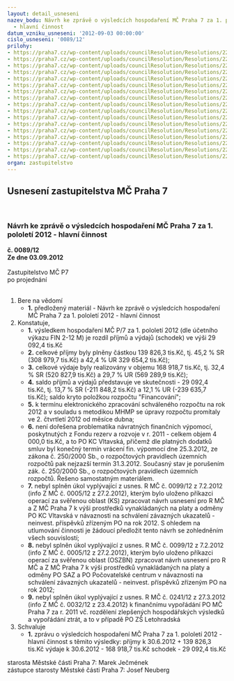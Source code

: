 ```yaml
---
layout: detail_usneseni
nazev_bodu: Návrh ke zprávě o výsledcích hospodaření MČ Praha 7 za 1. pololetí 2012
  - hlavní činnost
datum_vzniku_usneseni: '2012-09-03 00:00:00'
cislo_usneseni: '0089/12'
prilohy:
- https://praha7.cz/wp-content/uploads/councilResolution/Resolutions/22105/4-12-p1_2q2012duvodova_zpr%c3%a1va.doc
- https://praha7.cz/wp-content/uploads/councilResolution/Resolutions/22105/4-12-p2_fondy2q2012.doc
- https://praha7.cz/wp-content/uploads/councilResolution/Resolutions/22105/4-12-p3_inv_za_1_pol___2012_ra.doc
- https://praha7.cz/wp-content/uploads/councilResolution/Resolutions/22105/4-12-p4_v%c3%bdsledky_hospoda%c5%99en%c3%ad_po_za_1_pololet%c3%ad__2012.doc
- https://praha7.cz/wp-content/uploads/councilResolution/Resolutions/22105/4-12-p5_rozbor_po_mimo_%c5%a1kol_za_1__pololet%c3%ad__2012_ra.doc
- https://praha7.cz/wp-content/uploads/councilResolution/Resolutions/22105/4-12-p6_rozbor_po_-_%c5%a1koly_za_1_pololet%c3%ad_2012__ra.doc
- https://praha7.cz/wp-content/uploads/councilResolution/Resolutions/22105/4-12-p7_bilance%c4%8derven2012ra.xls
- https://praha7.cz/wp-content/uploads/councilResolution/Resolutions/22105/4-12-p8_v%c3%bddaje%c4%8derven2012.xls
- https://praha7.cz/wp-content/uploads/councilResolution/Resolutions/22105/4-12-p9_p%c5%99%c3%adjmy%c4%8derven2012.xls
- https://praha7.cz/wp-content/uploads/councilResolution/Resolutions/22105/4-12-p10_ninv_1_pololet%c3%ad_2012_ra.xls
- https://praha7.cz/wp-content/uploads/councilResolution/Resolutions/22105/4-12-p11_kt_oif_-_%c4%8derp%c3%a1n%c3%ad_kapit%c3%a1lov%c3%bdch_v%c3%bddaj%c5%af_za_1__pololeti_2012.xls
- https://praha7.cz/wp-content/uploads/councilResolution/Resolutions/22105/4-12-p12_rozbory_po_m%c5%a1_z%c5%a1_ii_q_2012.doc
- https://praha7.cz/wp-content/uploads/councilResolution/Resolutions/22105/4-12-13_zhodnoceni_ks_kc.pdf
- https://praha7.cz/wp-content/uploads/councilResolution/Resolutions/22105/4-12-p14_zhodnoceni_popc.pdf
- https://praha7.cz/wp-content/uploads/councilResolution/Resolutions/22105/4-12-p15_zhodnoceni_po_saz.pdf
- https://praha7.cz/wp-content/uploads/councilResolution/Resolutions/22105/4-12-fv13082012zm%c4%8d.doc
- https://praha7.cz/wp-content/uploads/councilResolution/Resolutions/22105/4-12-r_m%c4%8d_0588_2q_zast.doc
organ: zastupitelstvo
---
```

<div id="ucUsn_pList" class="usn">
	<span><h2>Usnesení zastupitelstva MČ Praha 7 </h2>
<br></span><div class="standBody">
<span><h3>Návrh ke zprávě o výsledcích hospodaření MČ Praha 7 za 1. pololetí 2012 - hlavní činnost</h3></span><div class="center">
		<strong>č. 0089/12</strong><br>
	</div>
<div class="center">
		<strong>Ze dne 03.09.2012</strong><br><br>
	</div>Zastupitelstvo MČ P7<br> po projednání<br><br><ol>
<li>Bere na vědomí<ul><li>
<strong>1.</strong> předložený materiál - Návrh ke zprávě o výsledcích hospodaření MČ Praha 7 za 1. pololetí 2012 - hlavní činnost</li></ul>
</li>
<li>Konstatuje,<ul>
<li>
<strong>1.</strong> výsledkem hospodaření MČ P/7 za 1. pololetí 2012 (dle účetního výkazu FIN 2-12 M) je rozdíl příjmů a výdajů (schodek) ve výši            29 092,4 tis.Kč</li>
<li>
<strong>2.</strong> celkové příjmy byly plněny částkou 139 826,3 tis.Kč, tj. 45,2  % SR (308 979,7 tis.Kč) a 42,4  % UR 329 654,2 tis.Kč);</li>
<li>
<strong>3.</strong> celkové výdaje byly realizovány v objemu 168 918,7 tis.Kč, tj. 32,4 % SR (520 827,9 tis.Kč) a 29,7 % UR (569 289,9 tis.Kč);</li>
<li>
<strong>4.</strong> saldo příjmů a výdajů  představuje ve skutečnosti  -  29 092,4 tis.Kč, tj. 13,7 % SR (-211 848,2 tis.Kč) a 12,1 % UR (-239 635,7 tis.Kč); saldo kryto položkou rozpočtu "Financování";</li>
<li>
<strong>5.</strong> k  termínu elektronického zpracování schváleného rozpočtu na rok 2012 a v souladu s  metodikou  MHMP se úpravy rozpočtu promítaly ve 2. čtvrtletí 2012 od měsíce dubna;</li>
<li>
<strong>6.</strong> není dořešena problematika  návratných  finančních  výpomocí, poskytnutých z Fondu rezerv a rozvoje v r. 2011 - celkem objem 4 000,0 tis.Kč, a to PO KC Vltavská, přičemž  dle platných dodatků smluv byl konečný termín vrácení fin. výpomocí dne 25.3.2012, ze zákona č. 250/2000 Sb., o rozpočtových pravidlech územních rozpočtů pak  nejzazší termín 31.3.2012. Současný stav  je porušením zák. č. 250/2000 Sb., o rozpočtových pravidlech územních rozpočtů. Řešeno samostatným materiálem.</li>
<li>
<strong>7.</strong> nebyl splněn úkol vyplývající z usnes. R MČ č. 0099/12 z 7.2.2012 (info Z MČ č. 0005/12 z 27.2.2012), kterým bylo uloženo příkazci operací za svěřenou oblast  (KS) zpracovat návrh usnesení pro R MČ a Z MČ Praha 7 k výši prostředků vynakládaných na platy a odměny PO KC Vltavská v návaznosti na schválení závazných ukazatelů - neinvest. příspěvků zřízeným PO na rok 2012. S ohledem na  utlumování činnosti je žádoucí předložit tento návrh se zohledněním všech souvislostí; </li>
<li>
<strong>8.</strong> nebyl splněn úkol vyplývající z usnes.  R MČ č. 0099/12 z 7.2.2012 (info Z MČ č. 0005/12 z 27.2.2012), kterým bylo uloženo příkazci operací za svěřenou oblast  (OSZBN) zpracovat návrh usnesení pro R MČ a Z MČ Praha 7 k výši prostředků vynakládaných na platy a odměny PO SAZ a PO Počovatelské centrum v návaznosti na schválení závazných ukazatelů - neinvest. příspěvků zřízeným PO na rok 2012;</li>
<li>
<strong>9.</strong> nebyl splněn úkol vyplývající z usnes. R MČ č. 0241/12 z 27.3.2012 (info Z MČ č. 0032/12 z 23.4.2012) k finančnímu vypořádání PO MČ Praha 7 za r. 2011 vč. rozdělení zlepšených hospodářských výsledků a vypořádání ztrát, a to v případě PO ZŠ Letohradská</li>
</ul>
</li>
<li>Schvaluje<ul><li>
<strong>1.</strong> zprávu o výsledcích hospodaření MČ Praha 7 za 1. pololetí 2012 - hlavní činnost s těmito výsledky: příjmy k 30.6.2012   	+    139 826,3 tis.Kč výdaje k 30.6.2012  	-     168 918,7 tis.Kč  schodek  	                               - 29 092,4 tis.Kč </li></ul>
</li>
</ol>starosta Městské části Praha 7:  Marek Ječmének<br>zástupce starosty Městské části Praha 7: Josef Neuberg
</div>
</div>